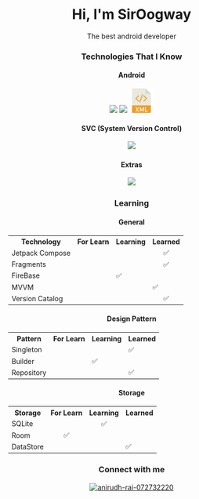 <h1 align="center">Hi, I'm SirOogway</h1>
<p align="center">The best android developer</p>
<h3 align="center">Technologies That I Know</h3>
<!--tech stack icons-->
<div align="center">
    <h4>Android</h4>
    <img src="https://blogger.googleusercontent.com/img/b/R29vZ2xl/AVvXsEjC97Z8BResg5dlPqczsRCFhP6zewWX0X0e7fVPG-G7PuUZwwZVsi9OPoqJYkgqT2h0FI95SsmWzVEgpt8b8HAqFiIxZ98TFtY4lE0b8UrtVJ2HrJebRwl6C9DslsQDl9KnBIrdHS6LtkY/s1600/jetpack+compose+icon_RGB.png" height="58"/>
    <img src="https://skillicons.dev/icons?i=kotlin,sqlite,androidstudio" height="50"/>
    <img src="./PNGs/xml_img.png" height="50"/><br/>
    <h4>SVC (System Version Control)</h4>
    <img src="https://skillicons.dev/icons?i=git,github" /><br/>
    <h4>Extras</h4>
    <img src="https://skillicons.dev/icons?i=discord,figma,linux,md,vscode" /><br/>
</div>

<h3 align="center">Learning</h3>
<h4 align="center">General</h4>
<div align="center">
        <table>
            <tr><th>Technology</th><th>For Learn</th><th>Learning</th><th>Learned</ht></tr>
            <tr><td>Jetpack Compose</td><td></td><td></td><td align="center">✅</td></tr>
            <tr><td>Fragments</td>      <td></td><td></td><td align="center">✅</td></tr>
            <tr><td>FireBase</td>       <td align="center"></td><td>✅</td><td></td></tr>
            <tr><td>MVVM</td>           <td align="center"></td><td></td><td>✅</td></tr>
            <tr><td>Version Catalog</td><td></td><td></td><td align="center">✅</td></tr>
        </table>
</div>
<h4 align="center">Design Pattern</h4>
<div align="center">
        <table>
            <tr><th>Pattern</th><th>For Learn</th><th>Learning</th><th>Learned</ht></tr>
            <tr><td>Singleton</td>         <td></td><td align="center"></td><td>✅</td></tr>
            <tr><td>Builder</td>           <td align="center"></td><td>✅</td><td></td></tr>
            <tr><td>Repository</td>        <td align="center"></td><td></td><td>✅</td></tr>
        </table>
</div>
<h4 align="center">Storage</h4>
<div align="center">
        <table>
            <tr><th>Storage</th><th>For Learn</th><th>Learning</th><th>Learned</ht></tr>
            <tr><td>SQLite</td>         <td></td><td align="center">✅</td><td></td></tr>
            <tr><td>Room</td>           <td align="center">✅</td><td></td><td></td></tr>
            <tr><td>DataStore</td>      <td align="center"></td><td></td><td>✅</td></tr>
        </table>
</div>
<h3 align="center">Connect with me</h3>
<p align="center">
    <a href="https://www.linkedin.com/in/andres-garcia-siroogway/" target="blank"><img align="center" src="https://raw.githubusercontent.com/rahuldkjain/github-profile-readme-generator/master/src/images/icons/Social/linked-in-alt.svg" alt="anirudh-rai-072732220" height="30" width="40" /></a>
</p>
